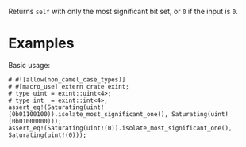 Returns `self` with only the most significant bit set, or `0` if the input is `0`.

# Examples

Basic usage:

```
# #![allow(non_camel_case_types)]
# #[macro_use] extern crate exint;
# type uint = exint::uint<4>;
# type int  = exint::int<4>;
assert_eq!(Saturating(uint!(0b01100100)).isolate_most_significant_one(), Saturating(uint!(0b01000000)));
assert_eq!(Saturating(uint!(0)).isolate_most_significant_one(), Saturating(uint!(0)));
```
